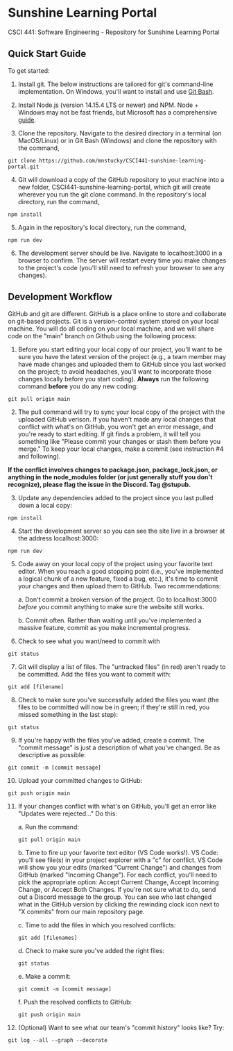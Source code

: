 # Sunshine Learning Portal
CSCI 441: Software Engineering - Repository for Sunshine Learning Portal

## Quick Start Guide
To get started:
1. Install git. The below instructions are tailored for git's command-line implementation. On Windows, you'll want to install and use [Git Bash](https://gitforwindows.org/).

2. Install Node.js (version 14.15.4 LTS or newer) and NPM. Node + Windows may not be fast friends, but Microsoft has a comprehensive [guide](https://docs.microsoft.com/en-us/windows/nodejs/setup-on-windows).

3. Clone the repository. Navigate to the desired directory in a terminal (on MacOS/Linux) or in Git Bash (Windows) and clone the repository with the command,

``` git clone https://github.com/mnstucky/CSCI441-sunshine-learning-portal.git ``` 

4. Git will download a copy of the GitHub repository to your machine into a  new folder, CSCI441-sunshine-learning-portal, which git will create wherever you run the git clone command. In the repository's local directory, run the command, 

``` npm install ```

5. Again in the repository's local directory, run the command, 

```npm run dev``` 

6. The development server should be live. Navigate to localhost:3000 in a browser to confirm. The server will restart every time you make changes to the project's code (you'll still need to refresh your browser to see any changes).

## Development Workflow

GitHub and git are different. GitHub is a place online to store and collaborate on git-based projects. Git is a version-control system stored on your local machine. You will do all coding on your local machine, and we will share code on the "main" branch on Github using the following process:

1. Before you start editing your local copy of our project, you'll want to be sure you have the latest version of the project (e.g., a team member may have made changes and uploaded them to GitHub since you last worked on the project; to avoid headaches, you'll want to incorporate those changes locally before you start coding). **Always** run the following command **before** you do any new coding:

```git pull origin main```

2. The pull command will try to sync your local copy of the project with the uploaded GitHub verison. If you haven't made any local changes that conflict with what's on GitHub, you won't get an error message, and you're ready to start editing. If git finds a problem, it will tell you something like "Please commit your changes or stash them before you merge." To keep your local changes, make a commit (see instruction #4 and following).

**If the conflict involves changes to package.json, package_lock.json, or anything in the node_modules folder (or just generally stuff you don't recognize), please flag the issue in the Discord. Tag @stupub.**

3. Update any dependencies added to the project since you last pulled down a local copy:

```npm install```

4. Start the development server so you can see the site live in a browser at the address localhost:3000:

``npm run dev``

5. Code away on your local copy of the project using your favorite text editor. When you reach a good stopping point (i.e., you've implemented a logical chunk of a new feature, fixed a bug, etc.), it's time to commit your changes and then upload them to GitHub. Two recommendations:

    a. Don't commit a broken version of the project. Go to localhost:3000 *before* you commit anything to make sure the website still works.

    b. Commit often. Rather than waiting until you've implemented a massive feature, commit as you make incremental progress.

6. Check to see what you want/need to commit with

```git status```

7. Git will display a list of files. The "untracked files" (in red) aren't ready to be committed. Add the files you want to commit with:

```git add [filename]```

8. Check to make sure you've successfully added the files you want (the files to be committed will now be in green; if they're still in red, you missed something in the last step):

```git status```

9. If you're happy with the files you've added, create a commit. The "commit message" is just a description of what you've changed. Be as descriptive as possible:

```git commit -m [commit message]```

10. Upload your committed changes to GitHub:

```git push origin main```

11. If your changes conflict with what's on GitHub, you'll get an error like "Updates were rejected..." Do this:

    a. Run the command:

    ```git pull origin main```

    b. Time to fire up your favorite text editor (VS Code works!). VS Code: you'll see file(s) in your project explorer with a "c" for conflict. VS Code will show you your edits (marked "Current Change") and changes from GitHub (marked "Incoming Change"). For each conflict, you'll need to pick the appropriate option: Accept Current Change, Accept Incoming Change, or Accept Both Changes. If you're not sure what to do, send out a Discord message to the group. You can see who last changed what in the GitHub version by clicking the rewinding clock icon next to "X commits" from our main repository page.

    c. Time to add the files in which you resolved conflicts:

    ```git add [filenames]```

    d. Check to make sure you've added the right files:

    ```git status```

    e. Make a commit:

    ```git commit -m [commit message]```

    f. Push the resolved conflicts to GitHub:

    ```git push origin main```

12. (Optional) Want to see what our team's "commit history" looks like? Try:

```git log --all --graph --decorate```
